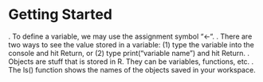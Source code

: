 # Getting Started
. To define a variable, we may use the assignment symbol “<-“.
. There are two ways to see the value stored in a variable: (1) type the variable into the console and hit Return, or (2) type print(“variable name”) and hit Return.
. Objects are stuff that is stored in R.  They can be variables, functions, etc.
. The ls() function shows the names of the objects saved in your workspace.
